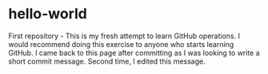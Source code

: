 # hello-world
First repository - This is my fresh attempt to learn GitHub operations.
I would recommend doing this exercise to anyone who starts learning GitHub.
I came back to this page after committing as I was looking to write a short
commit message. Second time, I edited this message.
